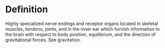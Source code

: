 # Definition

Highly specialized nerve endings and receptor organs located in skeletal
muscles, tendons, joints, and in the inner ear which furnish information
to the brain with respect to body position, equilibrium, and the
direction of gravitational forces. See gravitation.
